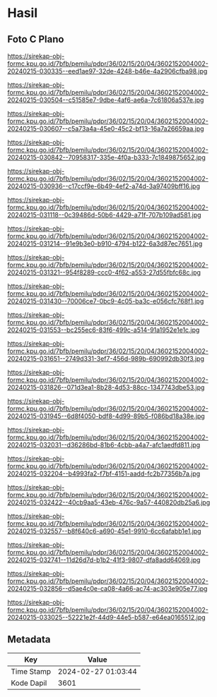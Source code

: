 # Hasil

## Foto C Plano

https://sirekap-obj-formc.kpu.go.id/7bfb/pemilu/pdpr/36/02/15/20/04/3602152004002-20240215-030335--eed1ae97-32de-4248-b46e-4a2906cfba98.jpg

https://sirekap-obj-formc.kpu.go.id/7bfb/pemilu/pdpr/36/02/15/20/04/3602152004002-20240215-030504--c51585e7-9dbe-4af6-ae6a-7c61806a537e.jpg

https://sirekap-obj-formc.kpu.go.id/7bfb/pemilu/pdpr/36/02/15/20/04/3602152004002-20240215-030607--c5a73a4a-45e0-45c2-bf13-16a7a26659aa.jpg

https://sirekap-obj-formc.kpu.go.id/7bfb/pemilu/pdpr/36/02/15/20/04/3602152004002-20240215-030842--70958317-335e-4f0a-b333-7c1849875652.jpg

https://sirekap-obj-formc.kpu.go.id/7bfb/pemilu/pdpr/36/02/15/20/04/3602152004002-20240215-030936--c17ccf9e-6b49-4ef2-a74d-3a97409bff16.jpg

https://sirekap-obj-formc.kpu.go.id/7bfb/pemilu/pdpr/36/02/15/20/04/3602152004002-20240215-031118--0c39486d-50b6-4429-a71f-707b109ad581.jpg

https://sirekap-obj-formc.kpu.go.id/7bfb/pemilu/pdpr/36/02/15/20/04/3602152004002-20240215-031214--91e9b3e0-b910-4794-b122-6a3d87ec7651.jpg

https://sirekap-obj-formc.kpu.go.id/7bfb/pemilu/pdpr/36/02/15/20/04/3602152004002-20240215-031321--954f8289-ccc0-4f62-a553-27d55fbfc68c.jpg

https://sirekap-obj-formc.kpu.go.id/7bfb/pemilu/pdpr/36/02/15/20/04/3602152004002-20240215-031430--70006ce7-0bc9-4c05-ba3c-e056cfc768f1.jpg

https://sirekap-obj-formc.kpu.go.id/7bfb/pemilu/pdpr/36/02/15/20/04/3602152004002-20240215-031553--bc255ec6-83f6-499c-a514-91a1952e1e1c.jpg

https://sirekap-obj-formc.kpu.go.id/7bfb/pemilu/pdpr/36/02/15/20/04/3602152004002-20240215-031651--2749d331-3ef7-456d-989b-690992db30f3.jpg

https://sirekap-obj-formc.kpu.go.id/7bfb/pemilu/pdpr/36/02/15/20/04/3602152004002-20240215-031826--071d3ea1-8b28-4d53-88cc-1347743dbe53.jpg

https://sirekap-obj-formc.kpu.go.id/7bfb/pemilu/pdpr/36/02/15/20/04/3602152004002-20240215-031945--6d8f4050-bdf8-4d99-89b5-f086bd18a38e.jpg

https://sirekap-obj-formc.kpu.go.id/7bfb/pemilu/pdpr/36/02/15/20/04/3602152004002-20240215-032031--d36286bd-81b6-4cbb-a4a7-afc1aedfd811.jpg

https://sirekap-obj-formc.kpu.go.id/7bfb/pemilu/pdpr/36/02/15/20/04/3602152004002-20240215-032204--b4993fa2-f7bf-4151-aadd-fc2b77356b7a.jpg

https://sirekap-obj-formc.kpu.go.id/7bfb/pemilu/pdpr/36/02/15/20/04/3602152004002-20240215-032422--40cb9aa5-43eb-476c-9a57-440820db25a6.jpg

https://sirekap-obj-formc.kpu.go.id/7bfb/pemilu/pdpr/36/02/15/20/04/3602152004002-20240215-032557--b8f640c6-a690-45e1-9910-6cc6afabb1e1.jpg

https://sirekap-obj-formc.kpu.go.id/7bfb/pemilu/pdpr/36/02/15/20/04/3602152004002-20240215-032741--11d26d7d-b1b2-41f3-9807-dfa8add64069.jpg

https://sirekap-obj-formc.kpu.go.id/7bfb/pemilu/pdpr/36/02/15/20/04/3602152004002-20240215-032856--d5ae4c0e-ca08-4a66-ac74-ac303e905e77.jpg

https://sirekap-obj-formc.kpu.go.id/7bfb/pemilu/pdpr/36/02/15/20/04/3602152004002-20240215-033025--52221e2f-44d9-44e5-b587-e64ea0165512.jpg


## Metadata

| Key        | Value               |
| ---------- | ------------------- |
| Time Stamp | 2024-02-27 01:03:44 |
| Kode Dapil | 3601                |



